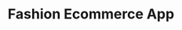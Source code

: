 ---
title: "Fashion Ecommerce App"
image: "/assets/img/gallery/7.jpg" 
keywords:
  - Keyword
  - Keyword
  - Keyword
---
